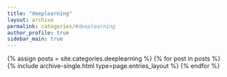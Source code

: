 ```yaml
---
title: "deeplearning"
layout: archive
permalink: categories/#deeplearning
author_profile: true
sidebar_main: true
---
```


{% assign posts = site.categories.deeplearning %}
{% for post in posts %} {% include archive-single.html type=page.entries_layout %} {% endfor %}